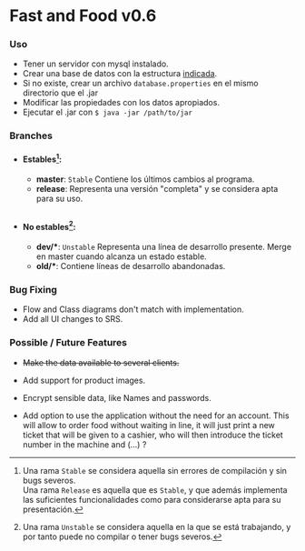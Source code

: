 # Fast and Food v0.6 #

### Uso
- Tener un servidor con mysql instalado. 
- Crear una base de datos con la estructura [indicada](https://www.dropbox.com/s/bmfjr4a4e8xpxh1/ff.sql.gz?dl=0).
- Si no existe, crear un archivo `database.properties` en el mismo directorio que el .jar
- Modificar las propiedades con los datos apropiados.
- Ejecutar el .jar con `$ java -jar /path/to/jar`


### Branches

* #### Estables[^1]:  
    - **master**: `Stable` Contiene los últimos cambios al programa.
    - **release**: Representa una versión "completa" y se considera apta para su uso. 
    
## 

* #### No estables[^2]:  
    - **dev/\***: `Unstable` Representa una línea de desarrollo presente. Merge en master cuando alcanza un estado estable.        
    - **old/\***: Contiene líneas de desarrollo abandonadas.


[^1]: Una rama `Stable` se considera aquella sin errores de compilación y sin bugs severos.  
Una rama `Release` es aquella que es `Stable`, y que además implementa las suficientes funcionalidades como para considerarse apta para su presentación.

[^2]:Una rama `Unstable` se considera aquella en la que se está trabajando, y por tanto puede no compilar o tener bugs severos.  

### Bug Fixing ###
- Flow and Class diagrams don't match with implementation. 
- Add all UI changes to SRS. 

### Possible / Future Features ###

* ~~Make the data available to several clients.~~

* Add support for product images. 
* Encrypt sensible data, like Names and passwords. 
* Add option to use the application without the need for an account. This will allow to order food without waiting in line, it will just print a new ticket that will be given to a cashier, who will then introduce the ticket number in the machine and (...) ?